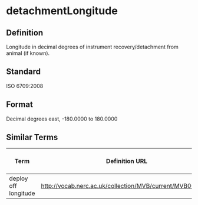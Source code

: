 # detachmentLongitude

## Definition 
Longitude in decimal degrees of instrument recovery/detachment from animal (if known).

## Standard
ISO 6709:2008

## Format
Decimal degrees east, -180.0000 to 180.0000

## Similar Terms 
|Term|Definition URL|Source Vocabulary Publisher/Creator|
|----|----------|-----------------|
|deploy off longitude|http://vocab.nerc.ac.uk/collection/MVB/current/MVB000075/|Movebank|

 